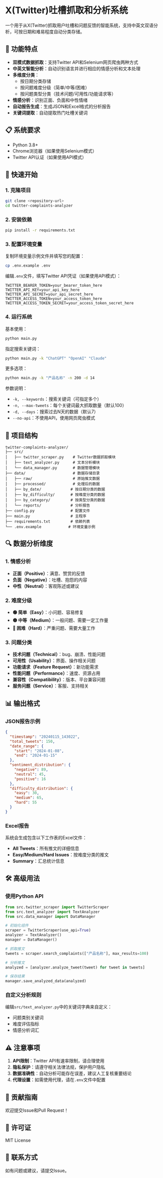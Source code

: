 # X(Twitter)吐槽抓取和分析系统

一个用于从X(Twitter)抓取用户吐槽和问题反馈的智能系统，支持中英文双语分析，可按日期和难易程度自动分类存储。

## 🌟 功能特点

- **双模式数据抓取**：支持Twitter API和Selenium网页爬虫两种方式
- **中英文智能分析**：自动识别语言并进行相应的情感分析和文本处理
- **多维度分类**：
  - 按日期分类存储
  - 按问题难度分级（简单/中等/困难）
  - 按问题类型分类（技术问题/可用性/功能请求等）
- **情感分析**：识别正面、负面和中性情绪
- **自动报告生成**：生成JSON和Excel格式的分析报告
- **关键词提取**：自动提取热门吐槽关键词

## 📋 系统要求

- Python 3.8+
- Chrome浏览器（如果使用Selenium模式）
- Twitter API认证（如果使用API模式）

## 🚀 快速开始

### 1. 克隆项目

```bash
git clone <repository-url>
cd twitter-complaints-analyzer
```

### 2. 安装依赖

```bash
pip install -r requirements.txt
```

### 3. 配置环境变量

复制环境变量示例文件并填写您的配置：

```bash
cp .env.example .env
```

编辑`.env`文件，填写Twitter API凭证（如果使用API模式）：

```
TWITTER_BEARER_TOKEN=your_bearer_token_here
TWITTER_API_KEY=your_api_key_here
TWITTER_API_SECRET=your_api_secret_here
TWITTER_ACCESS_TOKEN=your_access_token_here
TWITTER_ACCESS_TOKEN_SECRET=your_access_token_secret_here
```

### 4. 运行系统

基本使用：
```bash
python main.py
```

指定搜索关键词：
```bash
python main.py -k "ChatGPT" "OpenAI" "Claude"
```

更多选项：
```bash
python main.py -k "产品名称" -n 200 -d 14
```

参数说明：
- `-k, --keywords`：搜索关键词（可指定多个）
- `-n, --max-tweets`：每个关键词最大抓取数量（默认100）
- `-d, --days`：搜索过去N天的数据（默认7）
- `--no-api`：不使用API，使用网页爬虫模式

## 📂 项目结构

```
twitter-complaints-analyzer/
├── src/
│   ├── twitter_scraper.py    # Twitter数据抓取模块
│   ├── text_analyzer.py      # 文本分析模块
│   └── data_manager.py       # 数据管理模块
├── data/                     # 数据存储目录
│   ├── raw/                  # 原始推文数据
│   ├── processed/            # 处理后的数据
│   ├── by_date/             # 按日期分类的数据
│   ├── by_difficulty/       # 按难度分类的数据
│   ├── by_category/         # 按类型分类的数据
│   └── reports/             # 分析报告
├── config.py                # 配置文件
├── main.py                  # 主程序
├── requirements.txt         # 依赖列表
└── .env.example            # 环境变量示例
```

## 🔍 数据分析维度

### 1. 情感分析
- **正面（Positive）**：满意、赞赏的反馈
- **负面（Negative）**：吐槽、抱怨的内容
- **中性（Neutral）**：客观陈述或建议

### 2. 难度分级
- **🟢 简单（Easy）**：小问题、容易修复
- **🟡 中等（Medium）**：一般问题、需要一定工作量
- **🔴 困难（Hard）**：严重问题、需要大量工作

### 3. 问题分类
- **技术问题（Technical）**：bug、崩溃、性能问题
- **可用性（Usability）**：界面、操作相关问题
- **功能请求（Feature Request）**：新功能需求
- **性能问题（Performance）**：速度、资源占用
- **兼容性（Compatibility）**：版本、平台兼容问题
- **服务问题（Service）**：客服、支持相关

## 📊 输出格式

### JSON报告示例
```json
{
  "timestamp": "20240115_143022",
  "total_tweets": 150,
  "date_range": {
    "start": "2024-01-08",
    "end": "2024-01-15"
  },
  "sentiment_distribution": {
    "negative": 89,
    "neutral": 45,
    "positive": 16
  },
  "difficulty_distribution": {
    "easy": 30,
    "medium": 65,
    "hard": 55
  }
}
```

### Excel报告
系统会生成包含以下工作表的Excel文件：
- **All Tweets**：所有推文的详细信息
- **Easy/Medium/Hard Issues**：按难度分类的推文
- **Summary**：汇总统计信息

## 🛠 高级用法

### 使用Python API

```python
from src.twitter_scraper import TwitterScraper
from src.text_analyzer import TextAnalyzer
from src.data_manager import DataManager

# 初始化组件
scraper = TwitterScraper(use_api=True)
analyzer = TextAnalyzer()
manager = DataManager()

# 抓取推文
tweets = scraper.search_complaints(["产品名称"], max_results=100)

# 分析推文
analyzed = [analyzer.analyze_tweet(tweet) for tweet in tweets]

# 保存结果
manager.save_analyzed_data(analyzed)
```

### 自定义分析规则

编辑`src/text_analyzer.py`中的关键词字典来自定义：
- 问题类别关键词
- 难度评估指标
- 情感分析词汇

## ⚠️ 注意事项

1. **API限制**：Twitter API有速率限制，请合理使用
2. **隐私保护**：请遵守相关法律法规，保护用户隐私
3. **数据准确性**：自动分析可能存在误差，建议人工复核重要结论
4. **代理设置**：如需使用代理，请在`.env`文件中配置

## 🤝 贡献指南

欢迎提交Issue和Pull Request！

## 📄 许可证

MIT License

## 📧 联系方式

如有问题或建议，请提交Issue。